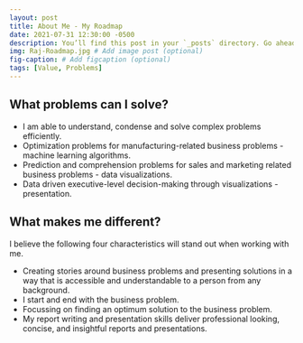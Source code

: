 ```yaml
---
layout: post
title: About Me - My Roadmap
date: 2021-07-31 12:30:00 -0500
description: You’ll find this post in your `_posts` directory. Go ahead and edit it and re-build the site to see your changes. # Add post description (optional)
img: Raj-Roadmap.jpg # Add image post (optional)
fig-caption: # Add figcaption (optional)
tags: [Value, Problems]
---
```

## What problems can I solve?
* I am able to understand, condense and solve complex problems efficiently.
* Optimization problems for manufacturing-related business problems - machine learning algorithms.
* Prediction and comprehension problems for sales and marketing related business problems - data visualizations.
* Data driven executive-level decision-making through visualizations - presentation.

## What makes me different?
I believe the following four characteristics will stand out when working with me.
* Creating stories around business problems and presenting solutions in a way that is accessible and understandable to a person from any background.
* I start and end with the business problem.
* Focussing on finding an optimum solution to the business problem.
* My report writing and presentation skills deliver professional looking, concise, and insightful reports and presentations.